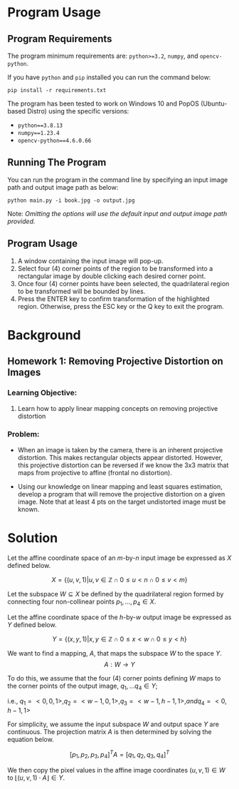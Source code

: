 # Program Usage
## Program Requirements
The program minimum requirements are: `python>=3.2`, `numpy`, and `opencv-python`.

If you have `python` and `pip` installed you can run the command below:
```
pip install -r requirements.txt
```

The program has been tested to work on Windows 10 and PopOS (Ubuntu-based Distro) using the specific versions:
- `python==3.8.13`
- `numpy==1.23.4`
- `opencv-python==4.6.0.66`


## Running The Program
You can run the program in the command line by specifying an input image path and output image path as below:
```
python main.py -i book.jpg -o output.jpg
```

Note: *Omitting the options will use the default input and output image path provided.*


## Program Usage
1. A window containing the input image will pop-up.
2. Select four (4) corner points of the region to be transformed into a rectangular image by double clicking each desired corner point.
3. Once four (4) corner points have been selected, the quadrilateral region to be transformed will be bounded by lines.
4. Press the ENTER key to confirm transformation of the highlighted region. Otherwise, press the ESC key or the Q key to exit the program.


# Background
## Homework 1: Removing Projective Distortion on Images

### Learning Objective:
1) Learn how to apply linear mapping concepts on removing projective distortion

### Problem:
- When an image is taken by the camera, there is an inherent projective distortion. This makes rectangular objects appear distorted. However, this projective distortion can be reversed if we know the 3x3 matrix that maps from projective to affine (frontal no distortion). 

- Using our knowledge on linear mapping and least squares estimation, develop a program that will remove the projective distortion on a given image. Note that at least 4 pts on the target undistorted image must be known.

# Solution
Let the affine coordinate space of an $m$-by-$n$ input image be expressed as $X$ defined below.

$$X = \{(u, v, 1) | u,v\in\mathbb{Z} \cap 0\leq u\lt n \cap 0\leq v\lt m \}$$

Let the subspace $W\subseteq X$ be defined by the quadrilateral region formed by connecting four non-collinear points $p_1,...,p_4 \in X$.

Let the affine coordinate space of the $h$-by-$w$ output image be expressed as $Y$ defined below.

$$Y = \{(x, y, 1) | x,y\in\mathbb{Z} \cap 0\leq x\lt w \cap 0\leq y\lt h \}$$

We want to find a mapping, $A$, that maps the subspace $W$ to the space $Y$.
$$A : W \to  Y $$

To do this, we assume that the four (4) corner points defining $W$ maps to the corner points of the output image, $q_1,...q_4 \in Y$;

i.e., $q_1 = <0, 0, 1>, q_2=<w-1, 0, 1>, q_3=<w-1, h-1, 1>, and q_4=<0, h-1, 1>$

For simplicity, we assume the input subspace $W$ and output space $Y$ are continuous. The projection matrix $A$ is then determined by solving the equation below.

$$[p_1, p_2, p_3, p_4]^T A = [q_1, q_2, q_3, q_4]^T$$


We then copy the pixel values in the affine image coordinates $(u,v,1) \in W$ to $\lfloor (u,v,1) \cdot A \rfloor \in Y$.